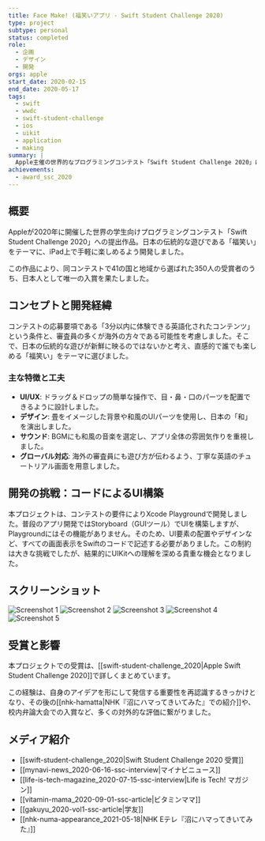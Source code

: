 ```yaml
---
title: Face Make! (福笑いアプリ - Swift Student Challenge 2020)
type: project
subtype: personal
status: completed
role:
  - 企画
  - デザイン
  - 開発
orgs: apple
start_date: 2020-02-15
end_date: 2020-05-17
tags:
  - swift
  - wwdc
  - swift-student-challenge
  - ios
  - uikit
  - application
  - making
summary: |
  Apple主催の世界的なプログラミングコンテスト「Swift Student Challenge 2020」に応募し、日本人で唯一入賞した福笑いをテーマにしたiPadアプリ。
achievements:
  - award_ssc_2020
---
```

## 概要
Appleが2020年に開催した世界の学生向けプログラミングコンテスト「Swift Student Challenge 2020」への提出作品。日本の伝統的な遊びである「福笑い」をテーマに、iPad上で手軽に楽しめるよう開発しました。

この作品により、同コンテストで41の国と地域から選ばれた350人の受賞者のうち、日本人として唯一の入賞を果たしました。

## コンセプトと開発経緯
コンテストの応募要項である「3分以内に体験できる英語化されたコンテンツ」という条件と、審査員の多くが海外の方々である可能性を考慮しました。そこで、日本の伝統的な遊びが新鮮に映るのではないかと考え、直感的で誰でも楽しめる「福笑い」をテーマに選びました。

### 主な特徴と工夫
- **UI/UX**: ドラッグ＆ドロップの簡単な操作で、目・鼻・口のパーツを配置できるように設計しました。
- **デザイン**: 畳をイメージした背景や和風のUIパーツを使用し、日本の「和」を演出しました。
- **サウンド**: BGMにも和風の音楽を選定し、アプリ全体の雰囲気作りを重視しました。
- **グローバル対応**: 海外の審査員にも遊び方が伝わるよう、丁寧な英語のチュートリアル画面を用意しました。

## 開発の挑戦：コードによるUI構築
本プロジェクトは、コンテストの要件によりXcode Playgroundで開発しました。普段のアプリ開発ではStoryboard（GUIツール）でUIを構築しますが、Playgroundにはその機能がありません。そのため、UI要素の配置やデザインなど、すべての画面表示をSwiftのコードで記述する必要がありました。この制約は大きな挑戦でしたが、結果的にUIKitへの理解を深める貴重な機会となりました。

## スクリーンショット
![Screenshot 1](linked_assets/20_Projects/personal/facemake/facemake_screenshot_1.jpg)
![Screenshot 2](linked_assets/20_Projects/personal/facemake/facemake_screenshot_2.jpg)
![Screenshot 3](linked_assets/20_Projects/personal/facemake/facemake_screenshot_3.jpg)
![Screenshot 4](linked_assets/20_Projects/personal/facemake/facemake_screenshot_4.jpg)
![Screenshot 5](linked_assets/20_Projects/personal/facemake/facemake_screenshot_5.jpg)

## 受賞と影響
本プロジェクトでの受賞は、[[swift-student-challenge_2020|Apple Swift Student Challenge 2020]]で詳しくまとめています。

この経験は、自身のアイデアを形にして発信する重要性を再認識するきっかけとなり、その後の[[nhk-hamatta|NHK『沼にハマってきいてみた』での紹介]]や、校内弁論大会での入賞など、多くの対外的な評価に繋がりました。

## メディア紹介
- [[swift-student-challenge_2020|Swift Student Challenge 2020 受賞]]
- [[mynavi-news_2020-06-16-ssc-interview|マイナビニュース]]
- [[life-is-tech-magazine_2020-07-15-ssc-interview|Life is Tech! マガジン]]
- [[vitamin-mama_2020-09-01-ssc-article|ビタミンママ]]
- [[gakuyu_2020-vol1-ssc-article|学友]]
- [[nhk-numa-appearance_2021-05-18|NHK Eテレ『沼にハマってきいてみた』]]
